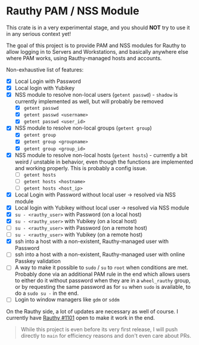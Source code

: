 # Rauthy PAM / NSS Module

This crate is in a very experimental stage, and you should **NOT** try to use it in any serious context yet!

The goal of this project is to provide PAM and NSS modules for Rauthy to allow logging in to Servers and Workstations,
and basically anywhere else where PAM works, using Rauthy-managed hosts and accounts.

Non-exhaustive list of features:

- [x] Local Login with Password
- [x] Local login with Yubikey
- [x] NSS module to resolve non-local users (`getent passwd`) - `shadow` is currently implemented as well, but will
  probably be removed
    - [x] `getent passwd`
    - [x] `getent passwd <username>`
    - [x] `getent passwd <user_id>`
- [x] NSS module to resolve non-local groups (`getent group`)
    - [x] `getent group`
    - [x] `getent group <groupname>`
    - [x] `getent group <group_id>`
- [x] NSS module to resolve non-local hosts (`getent hosts`) - currently a bit weird / unstable in behavior, even
  though the functions are implemented and working properly. This is probably a config issue.
    - [ ] `getent hosts`
    - [ ] `getent hosts <hostname>`
    - [ ] `getent hosts <host_ip>`
- [x] Local Login with Password without local user -> resolved via NSS module
- [x] Local login with Yubikey without local user -> resolved via NSS module
- [x] `su - <rauthy_user>` with Password (on a local host)
- [x] `su - <rauthy_user>` with Yubikey (on a local host)
- [ ] `su - <rauthy_user>` with Password (on a remote host)
- [ ] `su - <rauthy_user>` with Yubikey (on a remote host)
- [x] ssh into a host with a non-existent, Rauthy-managed user with Password
- [ ] ssh into a host with a non-existent, Rauthy-managed user with online Passkey validation
- [ ] A way to make it possible to `sudo` / `su` to `root` when conditions are met. Probably done via an additional
  PAM rule in the end which allows users to either do it without password when they are in a `wheel_rauthy` group,
  or by requesting the same password as for `su` when `sudo` is available, to do a `sudo su -` in the end.
- [ ] Login to window managers like `gdm` or `sddm`

On the Rauthy side, a lot of updates are necessary as well of course. I currently
have [Rauthy #1101](https://github.com/sebadob/rauthy/pull/1101) open to make it work in the end.

> While this project is even before its very first release, I will push directly to `main` for efficiency reasons and
> don't even care about PRs.
